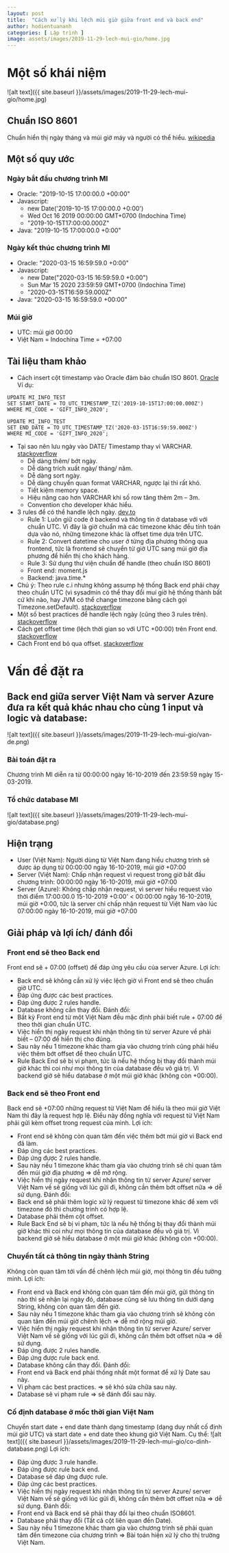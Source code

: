 ```yaml
---
layout: post
title:  "Cách xử lý khi lệch múi giờ giữa front end và back end"
author: hodientuananh
categories: [ Lập trình ]
image: assets/images/2019-11-29-lech-mui-gio/home.jpg
---
```


# Một số khái niệm
![alt text]({{ site.baseurl }}/assets/images/2019-11-29-lech-mui-gio/home.jpg)
## Chuẩn ISO 8601
Chuẩn hiển thị ngày tháng và múi giờ máy và người có thể hiểu. [wikipedia](https://en.wikipedia.org/wiki/ISO_8601)
## Một số quy ước
### Ngày bắt đầu chương trình MI
* Oracle: "2019-10-15 17:00:00.0 +00:00"
* Javascript:
    * new Date('2019-10-15 17:00:00.0 +0:00')
    * Wed Oct 16 2019 00:00:00 GMT+0700 (Indochina Time)
    * "2019-10-15T17:00:00.000Z"
* Java: "2019-10-15 17:00:00.0 +0:00"
### Ngày kết thúc chương trình MI
* Oracle: "2020-03-15 16:59:59.0 +0:00"
* Javascript:
    * new Date("2020-03-15 16:59:59.0 +0:00")
    * Sun Mar 15 2020 23:59:59 GMT+0700 (Indochina Time)
    * "2020-03-15T16:59:59.000Z"
* Java: "2020-03-15 16:59:59.0 +00:00"
### Múi giờ
* UTC: múi giờ 00:00
* Việt Nam = Indochina Time = +07:00
## Tài liệu tham khảo
* Cách insert cột timestamp vào Oracle đảm bảo chuẩn ISO 8601. [Oracle](https://docs.oracle.com/en/database/oracle/oracle-database/18/sqlrf/TO_UTC_TIMESTAMP_TZ.html#GUID-1728EE3E-EC0C-4FA8-B404-99C0A445CE82)
Ví dụ:
```
UPDATE MI_INFO_TEST
SET START_DATE = TO_UTC_TIMESTAMP_TZ('2019-10-15T17:00:00.000Z')
WHERE MI_CODE = 'GIFT_INFO_2020';

UPDATE MI_INFO_TEST
SET END_DATE = TO_UTC_TIMESTAMP_TZ('2020-03-15T16:59:59.000Z')
WHERE MI_CODE = 'GIFT_INFO_2020';
```

* Tại sao nên lưu ngày vào DATE/ Timestamp thay vì VARCHAR. [stackoverflow](https://stackoverflow.com/questions/4759012/when-to-use-varchar-and-date-datetime)
    * Dễ dàng thêm/ bớt ngày.
    * Dễ dàng trích xuất ngày/ tháng/ năm.
    * Dễ dàng sort ngày.
    * Dễ dàng chuyển quan format VARCHAR, ngược lại thì rất khó.
    * Tiết kiệm memory space.
    * Hiệu năng cao hơn VARCHAR khi số row tăng thêm 2m – 3m.
    * Convention cho developer khác hiểu.
* 3 rules để có thể handle lệch ngày. [dev.to](https://dev.to/corykeane/3-simple-rules-for-effectively-handling-dates-and-timezones-1pe0)
    * Rule 1: Luôn giữ code ở backend và thông tin ở database với với chuẩn UTC. Vì đây là giờ chuẩn mà các timezone khác đều tính toán dựa vào nó, những timezone khác là offset time dựa trên UTC.
    * Rule 2: Convert datetime cho user ở từng địa phương thông qua frontend, tức là frontend sẽ chuyển từ giờ UTC sang múi giờ địa phương để hiển thị cho khách hàng.
    * Rule 3: Sử dụng thư viện chuẩn để handle (theo chuẩn ISO 8601)
    * Front end: moment.js
    * Backend: java.time.*
* Chú ý: Theo rule c.i nhưng không assump hệ thống Back end phải chạy theo chuẩn UTC (vì sysadmin có thể thay đổi muí giờ hệ thống thành bất cứ khi nào, hay JVM có thể change timezone bằng cách gọi Timezone.setDefault). [stackoverflow](https://stackoverflow.com/questions/33343893/handling-time-zone-in-web-application)
* Một số best practices để handle lệch ngày (cũng theo 3 rules trên). [stackoverflow](https://stackoverflow.com/questions/2532729/daylight-saving-time-and-time-zone-best-practices)
* Cách get offset time (lệch thời gian so với UTC +00:00) trên Front end. [stackoverflow](https://stackoverflow.com/questions/1091372/getting-the-clients-timezone-offset-in-javascript)
* Cách Front end bỏ qua offset. [stackoverflow](https://stackoverflow.com/questions/1486476/json-stringify-changes-time-of-date-because-of-utc)
# Vấn đề đặt ra
## Back end giữa server Việt Nam và server Azure đưa ra kết quả khác nhau cho cùng 1 input và logic và database:
![alt text]({{ site.baseurl }}/assets/images/2019-11-29-lech-mui-gio/van-de.png)
### Bài toán đặt ra
Chương trình MI diễn ra từ 00:00:00 ngày 16-10-2019 đến 23:59:59 ngày 15-03-2019.
### Tổ chức database MI
![alt text]({{ site.baseurl }}/assets/images/2019-11-29-lech-mui-gio/database.png)
## Hiện trạng
* User (Việt Nam): Người dùng từ Việt Nam đang hiểu chương trình sẽ được áp dụng từ 00:00:00 ngày 16-10-2019, múi giờ +07:00
* Server (Việt Nam): Chấp nhận request vì request trong giờ bắt đầu chương trình: 00:00:00 ngày 16-10-2019, múi giờ +07:00
* Server (Azure): Không chấp nhận request, vì server hiểu request vào thời điểm 17:00:00.0 15-10-2019  +0:00' < 00:00:00 ngày 16-10-2019, múi giờ +0:00, tức là server chỉ chấp nhận request từ Việt Nam vào lúc 07:00:00 ngày 16-10-2019, múi giờ +07:00
## Giải pháp và lợi ích/ đánh đổi
### Front end sẽ theo Back end
Front end sẽ + 07:00 (offset) để đáp ứng yêu cầu của server Azure.
Lợi ích:
* Back end sẽ không cần xử lý việc lệch giờ vì Front end sẽ theo chuẩn giờ UTC.
* Đáp ứng được các best practices.
* Đáp ứng được 2 rules handle.
* Database không cần thay đổi.
Đánh đổi:
* Bất kỳ Front end từ một Việt Nam đều mặc định phải biết rule + 07:00 để theo thời gian chuẩn UTC.
* Việc hiển thị ngày request khi nhận thông tin từ server Azure về phải biết – 07:00 để hiển thị cho đúng.
* Sau này nếu 1 timezone khác tham gia vào chương trình cũng phải hiểu việc thêm bớt offset để theo chuẩn UTC.
* Rule Back End sẽ bị vi phạm, tức là nếu hệ thống bị thay đổi thành múi giờ khác thì coi như mọi thông tin của database đều vô giá trị. Vì backend giờ sẽ hiểu database ở một múi giờ khác (không còn +00:00).
### Back end sẽ theo Front end
Back end sẽ +07:00 những request từ Việt Nam để hiểu là theo múi giờ Việt Nam thì đây là request hợp lệ. Điều này đồng nghĩa với request từ Việt Nam phải gửi kèm offset trong request của mình.
Lợi ích:
* Front end sẽ không còn quan tâm đến việc thêm bớt múi giờ vì Back end đã làm.
* Đáp ứng các best practices.
* Đáp ứng được 2 rules handle.
* Sau này nếu 1 timezone khác tham gia vào chương trình sẽ chỉ quan tâm đến múi giờ địa phương => dễ mở rộng.
* Việc hiển thị ngày request khi nhận thông tin từ server Azure/ server Việt Nam về sẽ giống với lúc gửi đi, không cần thêm bớt offset nữa => dễ sử dụng.
Đánh đổi:
* Back end sẽ phải thêm logic xử lý request từ timezone khác để xem với timezone đó thì chương trình có hợp lệ.
* Database phải thêm cột offset.
* Rule Back End sẽ bị vi phạm, tức là nếu hệ thống bị thay đổi thành múi giờ khác thì coi như mọi thông tin của database đều vô giá trị. Vì backend giờ sẽ hiểu database ở một múi giờ khác (không còn +00:00).
### Chuyển tất cả thông tin ngày thành String
Không còn quan tâm tới vấn đề chênh lệch múi giờ, mọi thông tin đều tường minh.
Lợi ích:
* Front end và Back end không còn quan tâm đến múi giờ, gửi thông tin nào thì sẽ nhận lại ngày đó, database cũng sẽ lưu thông tin dưới dạng String, không còn quan tâm đến giờ.
* Sau này nếu 1 timezone khác tham gia vào chương trình sẽ không còn quan tâm đến múi giờ chênh lệch => dễ mở rộng múi giờ.
* Việc hiển thị ngày request khi nhận thông tin từ server Azure/ server Việt Nam về sẽ giống với lúc gửi đi, không cần thêm bớt offset nữa => dễ sử dụng.
* Đáp ứng được 2 rules handle.
* Đáp ứng được rule back end.
* Database không cần thay đổi.
Đánh đổi:
* Front end và Back end phải thống nhất một format để xử lý Date sau này.
* Vi phạm các best practices. => sẽ khó sửa chữa sau này.
* Database sẽ vi phạm rule => sẽ đánh đổi sau này.
### Cố định database ở mốc thời gian Việt Nam
Chuyển start date + end date thành dạng timestamp (dạng duy nhất cố định múi giờ UTC) và start date + end date theo khung giờ Việt Nam.
Cụ thể: 
![alt text]({{ site.baseurl }}/assets/images/2019-11-29-lech-mui-gio/co-dinh-database.png)
Lợi ích:
* Đáp ứng được 3 rule handle.
* Đáp ứng được rule back end.
* Database sẽ đáp ứng được rule.
* Đáp ứng các best practices.
* Việc hiển thị ngày request khi nhận thông tin từ server Azure/ server Việt Nam về sẽ giống với lúc gửi đi, không cần thêm bớt offset nữa => dễ sử dụng.
Đánh đổi:
* Front end và Back end sẽ phải thay đổi lại theo chuẩn ISO8601.
* Database phải thay đổi (Tất cả cột liên quan đến Date).
* Sau này nếu 1 timezone khác tham gia vào chương trình sẽ phải quan tâm đến timezone của chương trình => Bài toán hiện xử lý cho thị trường Việt Nam.
